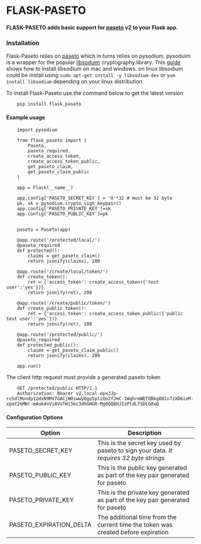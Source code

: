 # FLASK-PASETO
#### FLASK-PASETO adds basic support for [paseto](https://github.com/josharian/paseto) v2 to your Flask app.

### Installation 
Flask-Paseto relies on [paseto](https://github.com/josharian/paseto) which in turns relies on pysodium.
pysoduim is a wrapper for the popular [libsoduim](https://github.com/jedisct1/libsodium) cryptography library.
This [guide](https://py-ipv8.readthedocs.io/en/latest/preliminaries/install_libsodium/) shows how to install libsodium on mac and windows.
on linux libsodium could be install using ```sudo apt-get install -y libsodium-dev``` or ```yum install libsodium``` depending on your linux distribution.

To install Flask-Paseto use the command below to get the latest version
```
    pip install flask_paseto
```

#### Example  usage
``` 
    import pysodium

    from flask_paseto import (
        Paseto,
        paseto_required,
        create_access_token,
        create_access_token_public,
        get_paseto_claim,
        get_paseto_claim_public
    )

    app = Flask(__name__)

    app.config['PASETO_SECRET_KEY'] = '0'*32 # must be 32 byte
    pk, sk = pysodium.crypto_sign_keypair()
    app.config['PASETO_PRIVATE_KEY']=sk
    app.config['PASETO_PUBLIC_KEY']=pk


    paseto = Paseto(app)

    @app.route('/protected/local/')
    @paseto_required
    def protected():
        claims = get_paseto_claim()
        return jsonify(claims), 200

    @app.route('/create/local/token/')
    def create_token():
        ret = {'access_token': create_access_token({'test user':'yes'})}
        return jsonify(ret), 200
    
    @app.route('/create/public/token/')
    def create_public_token():
        ret = {'access_token': create_access_token_public({'public test user':'yes'})}
        return jsonify(ret), 200

    @app.route('/protected/public/')
    @paseto_required
    def protected_public():
        claims = get_paseto_claim_public()
        return jsonify(claims), 200

    app.run()
````
The client http request must provide a generated paseto token 
``` 
    GET /protected/public HTTP/1.1
    Authorization: Bearer v2.local.epxJJp-rchdlMondp12dxN9MV7GACjW0swwyOgo5pliQo2fJmC-1WqhrmWDTQBkg08In7zXD6ieM-xpaY2eMWr-mAu64nVi8VvTWi5bc3dhGHGR-Mg8QQ8HJIzPldLfSDLQXwQ
```
#### Configuration Options
| Option                | Description                                                                                     |
|-----------------------| ------------------------------------------------------------------------------------------------|
|PASETO_SECRET_KEY      | This is the secret key used by paseto to sign your data. *It requires 32 byte strings*          |
|PASETO_PUBLIC_KEY      | This is the public key generated as part of the key pair generated for paseto                   |
|PASETO_PRIVATE_KEY     | This is the private key generated as part of the key pair generated for paseto                  |
|PASETO_EXPIRATION_DELTA| The additional time from the current time the token was created before expiration               |  
             
